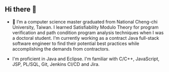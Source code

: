 ## Hi there 👋

- 🔭 I’m a computer science master graduated from National Cheng-chi University, Taiwan. I learned Satisfiability Modulo Theory for program verification and path condition program analysis techniques when I was a doctoral student. I'm currently working as a contract Java full-stack software engineer to find their potential best practices while accomplishing the demands from contractors.

- I'm proficient in Java and Eclipse. I'm familiar with C/C++, JavaScript, JSP, PL/SQL, Git, Jenkins CI/CD and Jira.

<!--
**chenyikao/chenyikao** is a ✨ _special_ ✨ repository because its `README.md` (this file) appears on your GitHub profile.

Skills:
Front-end
JSP/Javascript/JQuery/Bootstrap/CSS/HTML
Back-end
Java/Spring MVC/iBatis/MyBatis/PL/SQL
Coding Environment
Eclipse (with Eclipse plug-in development experience)/Maven/Spring-Tool-Suite
Coding Quality Assurance
SonarLint/Fortify
Version Control
Git/GitLab/Sourcetree/Maven/Nexus
Team Collaboration
Jira/Trello/ClickUp
Program Verification
Microsoft Z3/SMT/Coq
Semantic Web
WordNet/Protege/SWRL/RDF/OWL
Formal Languages
Parser/Compiler/XML/XML Schema/XSLT/DTD
System Modeling
UML/OCL/MDA
Others
C/C++/OpenMP/Linux

Professional experience: Describe where you've worked before and what sort of professional skills you've built. These can even be non-technical skills, such as communication and empathy.

Some of your best projects: Describe some projects you're proud of. You'll also pin these repositories later, but your README gives you a chance to provide more commentary.

Achievements or awards: Show off any of your achievements, including certifications or awards you've received for your work.

Here are some ideas to get you started:

- 🔭 I’m currently working on ...
- 🌱 I’m currently learning ...
- 👯 I’m looking to collaborate on ...
- 🤔 I’m looking for help with ...
- 💬 Ask me about ...
- 📫 How to reach me: ...
- 😄 Pronouns: ...
- ⚡ Fun fact: ...
-->
